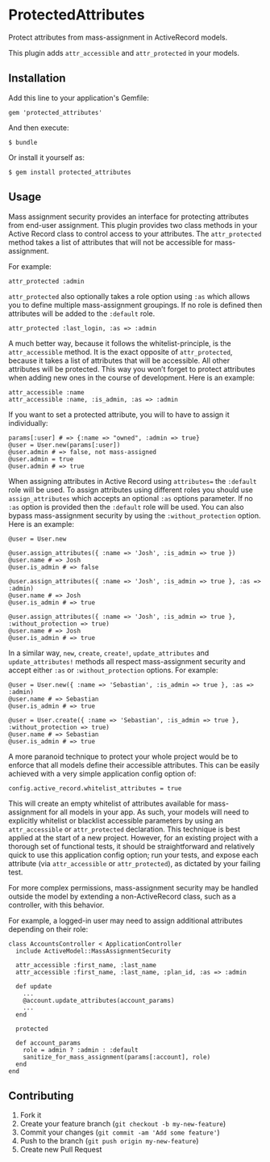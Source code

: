 # ProtectedAttributes

Protect attributes from mass-assignment in ActiveRecord models.

This plugin adds `attr_accessible` and `attr_protected` in your models.

## Installation

Add this line to your application's Gemfile:

    gem 'protected_attributes'

And then execute:

    $ bundle

Or install it yourself as:

    $ gem install protected_attributes

## Usage

Mass assignment security provides an interface for protecting attributes from end-user assignment. This plugin provides two class methods in your Active Record class to control access to your attributes. The `attr_protected` method takes a list of attributes that will not be accessible for mass-assignment. 

For example:

    attr_protected :admin

`attr_protected` also optionally takes a role option using `:as` which allows you to define multiple mass-assignment groupings. If no role is defined then attributes will be added to the `:default` role.

    attr_protected :last_login, :as => :admin

A much better way, because it follows the whitelist-principle, is the `attr_accessible` method. It is the exact opposite of `attr_protected`, because it takes a list of attributes that will be accessible. All other attributes will be protected. This way you won’t forget to protect attributes when adding new ones in the course of development. Here is an example:

    attr_accessible :name
    attr_accessible :name, :is_admin, :as => :admin

If you want to set a protected attribute, you will to have to assign it individually:

    params[:user] # => {:name => "owned", :admin => true}
    @user = User.new(params[:user])
    @user.admin # => false, not mass-assigned
    @user.admin = true
    @user.admin # => true

When assigning attributes in Active Record using `attributes=` the `:default` role will be used. To assign attributes using different roles you should use `assign_attributes` which accepts an optional `:as` options parameter. If no `:as` option is provided then the `:default` role will be used. 
You can also bypass mass-assignment security by using the `:without_protection` option. Here is an example:

    @user = User.new
 
    @user.assign_attributes({ :name => 'Josh', :is_admin => true })
    @user.name # => Josh
    @user.is_admin # => false
 
    @user.assign_attributes({ :name => 'Josh', :is_admin => true }, :as => :admin)
    @user.name # => Josh
    @user.is_admin # => true
 
    @user.assign_attributes({ :name => 'Josh', :is_admin => true }, :without_protection => true)
    @user.name # => Josh
    @user.is_admin # => true

In a similar way, `new`, `create`, `create!`, `update_attributes` and `update_attributes!` methods all respect mass-assignment security and accept either `:as` or `:without_protection` options. For example:

    @user = User.new({ :name => 'Sebastian', :is_admin => true }, :as => :admin)
    @user.name # => Sebastian
    @user.is_admin # => true
 
    @user = User.create({ :name => 'Sebastian', :is_admin => true }, :without_protection => true)
    @user.name # => Sebastian
    @user.is_admin # => true

A more paranoid technique to protect your whole project would be to enforce that all models define their accessible attributes. 
This can be easily achieved with a very simple application config option of:

    config.active_record.whitelist_attributes = true

This will create an empty whitelist of attributes available for mass-assignment for all models in your app. 
As such, your models will need to explicitly whitelist or blacklist accessible parameters by using an `attr_accessible` or `attr_protected` declaration. This technique is best applied at the start of a new project. However, for an existing project with a thorough set of functional tests, it should be straightforward and relatively quick to use this application config option; run your tests, and expose each attribute (via `attr_accessible` or `attr_protected`), as dictated by your failing test.

For more complex permissions, mass-assignment security may be handled outside the model by extending a non-ActiveRecord class, such as a controller, with this behavior.

For example, a logged-in user may need to assign additional attributes depending on their role:

    class AccountsController < ApplicationController
      include ActiveModel::MassAssignmentSecurity

      attr_accessible :first_name, :last_name
      attr_accessible :first_name, :last_name, :plan_id, :as => :admin

      def update
        ...
        @account.update_attributes(account_params)
        ...
      end

      protected

      def account_params
        role = admin ? :admin : :default
        sanitize_for_mass_assignment(params[:account], role)
      end
    end

## Contributing

1. Fork it
2. Create your feature branch (`git checkout -b my-new-feature`)
3. Commit your changes (`git commit -am 'Add some feature'`)
4. Push to the branch (`git push origin my-new-feature`)
5. Create new Pull Request
